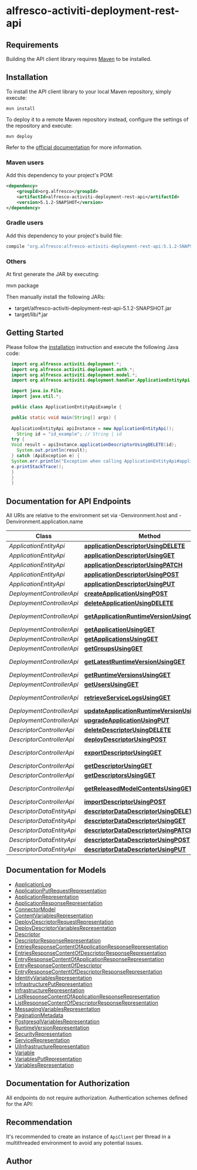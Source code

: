 # alfresco-activiti-deployment-rest-api

## Requirements

Building the API client library requires [Maven](https://maven.apache.org/) to be installed.

## Installation

To install the API client library to your local Maven repository, simply execute:

```shell
mvn install
```

To deploy it to a remote Maven repository instead, configure the settings of the repository and execute:

```shell
mvn deploy
```

Refer to the [official documentation](https://maven.apache.org/plugins/maven-deploy-plugin/usage.html) for more information.

### Maven users

Add this dependency to your project's POM:

```xml
<dependency>
    <groupId>org.alfresco</groupId>
    <artifactId>alfresco-activiti-deployment-rest-api</artifactId>
    <version>5.1.2-SNAPSHOT</version>
</dependency>
```

### Gradle users

Add this dependency to your project's build file:

```groovy
compile "org.alfresco:alfresco-activiti-deployment-rest-api:5.1.2-SNAPSHOT"
```

### Others

At first generate the JAR by executing:

mvn package

Then manually install the following JARs:

* target/alfresco-activiti-deployment-rest-api-5.1.2-SNAPSHOT.jar
* target/lib/*.jar

## Getting Started

Please follow the [installation](#installation) instruction and execute the following Java code:

```java
  import org.alfresco.activiti.deployment.*;
  import org.alfresco.activiti.deployment.auth.*;
  import org.alfresco.activiti.deployment.model.*;
  import org.alfresco.activiti.deployment.handler.ApplicationEntityApi;

  import java.io.File;
  import java.util.*;

  public class ApplicationEntityApiExample {

  public static void main(String[] args) {
  
  ApplicationEntityApi apiInstance = new ApplicationEntityApi();
    String id = "id_example"; // String | id
  try {
  Void result = apiInstance.applicationDescriptorUsingDELETE(id);
    System.out.println(result);
  } catch (ApiException e) {
  System.err.println("Exception when calling ApplicationEntityApi#applicationDescriptorUsingDELETE");
  e.printStackTrace();
  }
  }
  }
```

## Documentation for API Endpoints

All URIs are relative to the environment set via -Denvironment.host and -Denvironment.application.name

Class | Method | HTTP request | Description
------------ | ------------- | ------------- | -------------
*ApplicationEntityApi* | [**applicationDescriptorUsingDELETE**](docs/ApplicationEntityApi.md#applicationDescriptorUsingDELETE) | **DELETE** /applications/{id}/descriptor | applicationDescriptor
*ApplicationEntityApi* | [**applicationDescriptorUsingGET**](docs/ApplicationEntityApi.md#applicationDescriptorUsingGET) | **GET** /applications/{id}/descriptor | applicationDescriptor
*ApplicationEntityApi* | [**applicationDescriptorUsingPATCH**](docs/ApplicationEntityApi.md#applicationDescriptorUsingPATCH) | **PATCH** /applications/{id}/descriptor | applicationDescriptor
*ApplicationEntityApi* | [**applicationDescriptorUsingPOST**](docs/ApplicationEntityApi.md#applicationDescriptorUsingPOST) | **POST** /applications/{id}/descriptor | applicationDescriptor
*ApplicationEntityApi* | [**applicationDescriptorUsingPUT**](docs/ApplicationEntityApi.md#applicationDescriptorUsingPUT) | **PUT** /applications/{id}/descriptor | applicationDescriptor
*DeploymentControllerApi* | [**createApplicationUsingPOST**](docs/DeploymentControllerApi.md#createApplicationUsingPOST) | **POST** /v1/applications | createApplication
*DeploymentControllerApi* | [**deleteApplicationUsingDELETE**](docs/DeploymentControllerApi.md#deleteApplicationUsingDELETE) | **DELETE** /v1/applications/{id} | deleteApplication
*DeploymentControllerApi* | [**getApplicationRuntimeVersionUsingGET**](docs/DeploymentControllerApi.md#getApplicationRuntimeVersionUsingGET) | **GET** /v1/applications/{id}/runtime-version | getApplicationRuntimeVersion
*DeploymentControllerApi* | [**getApplicationUsingGET**](docs/DeploymentControllerApi.md#getApplicationUsingGET) | **GET** /v1/applications/{id} | getApplication
*DeploymentControllerApi* | [**getApplicationsUsingGET**](docs/DeploymentControllerApi.md#getApplicationsUsingGET) | **GET** /v1/applications | getApplications
*DeploymentControllerApi* | [**getGroupsUsingGET**](docs/DeploymentControllerApi.md#getGroupsUsingGET) | **GET** /v1/applications/{id}/groups | getGroups
*DeploymentControllerApi* | [**getLatestRuntimeVersionUsingGET**](docs/DeploymentControllerApi.md#getLatestRuntimeVersionUsingGET) | **GET** /v1/applications/runtime-versions/latest | getLatestRuntimeVersion
*DeploymentControllerApi* | [**getRuntimeVersionsUsingGET**](docs/DeploymentControllerApi.md#getRuntimeVersionsUsingGET) | **GET** /v1/applications/runtime-versions | getRuntimeVersions
*DeploymentControllerApi* | [**getUsersUsingGET**](docs/DeploymentControllerApi.md#getUsersUsingGET) | **GET** /v1/applications/{id}/users | getUsers
*DeploymentControllerApi* | [**retrieveServiceLogsUsingGET**](docs/DeploymentControllerApi.md#retrieveServiceLogsUsingGET) | **GET** /v1/applications/{id}/logs/{serviceName} | retrieveServiceLogs
*DeploymentControllerApi* | [**updateApplicationRuntimeVersionUsingPOST**](docs/DeploymentControllerApi.md#updateApplicationRuntimeVersionUsingPOST) | **POST** /v1/applications/{id}/update | updateApplicationRuntimeVersion
*DeploymentControllerApi* | [**upgradeApplicationUsingPUT**](docs/DeploymentControllerApi.md#upgradeApplicationUsingPUT) | **PUT** /v1/applications/{id} | upgradeApplication
*DescriptorControllerApi* | [**deleteDescriptorUsingDELETE**](docs/DescriptorControllerApi.md#deleteDescriptorUsingDELETE) | **DELETE** /v1/descriptors/{descriptorId} | deleteDescriptor
*DescriptorControllerApi* | [**deployDescriptorUsingPOST**](docs/DescriptorControllerApi.md#deployDescriptorUsingPOST) | **POST** /v1/deploy/{descriptorId} | deployDescriptor
*DescriptorControllerApi* | [**exportDescriptorUsingGET**](docs/DescriptorControllerApi.md#exportDescriptorUsingGET) | **GET** /v1/descriptors/{descriptorId}/export | exportDescriptor
*DescriptorControllerApi* | [**getDescriptorUsingGET**](docs/DescriptorControllerApi.md#getDescriptorUsingGET) | **GET** /v1/descriptors/{descriptorId} | getDescriptor
*DescriptorControllerApi* | [**getDescriptorsUsingGET**](docs/DescriptorControllerApi.md#getDescriptorsUsingGET) | **GET** /v1/descriptors | getDescriptors
*DescriptorControllerApi* | [**getReleasedModelContentsUsingGET**](docs/DescriptorControllerApi.md#getReleasedModelContentsUsingGET) | **GET** /v1/descriptors/{descriptorId}/models | getReleasedModelContents
*DescriptorControllerApi* | [**importDescriptorUsingPOST**](docs/DescriptorControllerApi.md#importDescriptorUsingPOST) | **POST** /v1/descriptors/import | importDescriptor
*DescriptorDataEntityApi* | [**descriptorDataDescriptorUsingDELETE**](docs/DescriptorDataEntityApi.md#descriptorDataDescriptorUsingDELETE) | **DELETE** /descriptorDatas/{id}/descriptor | descriptorDataDescriptor
*DescriptorDataEntityApi* | [**descriptorDataDescriptorUsingGET**](docs/DescriptorDataEntityApi.md#descriptorDataDescriptorUsingGET) | **GET** /descriptorDatas/{id}/descriptor | descriptorDataDescriptor
*DescriptorDataEntityApi* | [**descriptorDataDescriptorUsingPATCH**](docs/DescriptorDataEntityApi.md#descriptorDataDescriptorUsingPATCH) | **PATCH** /descriptorDatas/{id}/descriptor | descriptorDataDescriptor
*DescriptorDataEntityApi* | [**descriptorDataDescriptorUsingPOST**](docs/DescriptorDataEntityApi.md#descriptorDataDescriptorUsingPOST) | **POST** /descriptorDatas/{id}/descriptor | descriptorDataDescriptor
*DescriptorDataEntityApi* | [**descriptorDataDescriptorUsingPUT**](docs/DescriptorDataEntityApi.md#descriptorDataDescriptorUsingPUT) | **PUT** /descriptorDatas/{id}/descriptor | descriptorDataDescriptor

## Documentation for Models

 - [ApplicationLog](docs/ApplicationLog.md)
 - [ApplicationPutRequestRepresentation](docs/ApplicationPutRequestRepresentation.md)
 - [ApplicationRepresentation](docs/ApplicationRepresentation.md)
 - [ApplicationResponseRepresentation](docs/ApplicationResponseRepresentation.md)
 - [ConnectorModel](docs/ConnectorModel.md)
 - [ContentVariablesRepresentation](docs/ContentVariablesRepresentation.md)
 - [DeployDescriptorRequestRepresentation](docs/DeployDescriptorRequestRepresentation.md)
 - [DeployDescriptorVariablesRepresentation](docs/DeployDescriptorVariablesRepresentation.md)
 - [Descriptor](docs/Descriptor.md)
 - [DescriptorResponseRepresentation](docs/DescriptorResponseRepresentation.md)
 - [EntriesResponseContentOfApplicationResponseRepresentation](docs/EntriesResponseContentOfApplicationResponseRepresentation.md)
 - [EntriesResponseContentOfDescriptorResponseRepresentation](docs/EntriesResponseContentOfDescriptorResponseRepresentation.md)
 - [EntryResponseContentOfApplicationResponseRepresentation](docs/EntryResponseContentOfApplicationResponseRepresentation.md)
 - [EntryResponseContentOfDescriptor](docs/EntryResponseContentOfDescriptor.md)
 - [EntryResponseContentOfDescriptorResponseRepresentation](docs/EntryResponseContentOfDescriptorResponseRepresentation.md)
 - [IdentityVariablesRepresentation](docs/IdentityVariablesRepresentation.md)
 - [InfrastructurePutRepresentation](docs/InfrastructurePutRepresentation.md)
 - [InfrastructureRepresentation](docs/InfrastructureRepresentation.md)
 - [ListResponseContentOfApplicationResponseRepresentation](docs/ListResponseContentOfApplicationResponseRepresentation.md)
 - [ListResponseContentOfDescriptorResponseRepresentation](docs/ListResponseContentOfDescriptorResponseRepresentation.md)
 - [MessagingVariablesRepresentation](docs/MessagingVariablesRepresentation.md)
 - [PaginationMetadata](docs/PaginationMetadata.md)
 - [PostgresqlVariablesRepresentation](docs/PostgresqlVariablesRepresentation.md)
 - [RuntimeVersionRepresentation](docs/RuntimeVersionRepresentation.md)
 - [SecurityRepresentation](docs/SecurityRepresentation.md)
 - [ServiceRepresentation](docs/ServiceRepresentation.md)
 - [UiInfrastructureRepresentation](docs/UiInfrastructureRepresentation.md)
 - [Variable](docs/Variable.md)
 - [VariablesPutRepresentation](docs/VariablesPutRepresentation.md)
 - [VariablesRepresentation](docs/VariablesRepresentation.md)

## Documentation for Authorization

All endpoints do not require authorization.
Authentication schemes defined for the API:

## Recommendation

It's recommended to create an instance of `ApiClient` per thread in a multithreaded environment to avoid any potential issues.

## Author


